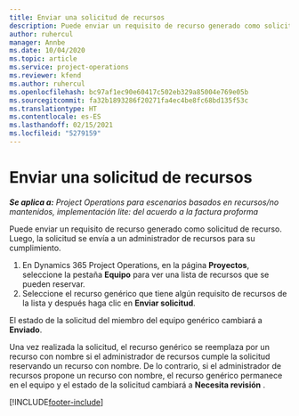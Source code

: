 ```yaml
---
title: Enviar una solicitud de recursos
description: Puede enviar un requisito de recurso generado como solicitud de recurso. La solicitud se envía a un administrador de recursos para su cumplimiento.
author: ruhercul
manager: Annbe
ms.date: 10/04/2020
ms.topic: article
ms.service: project-operations
ms.reviewer: kfend
ms.author: ruhercul
ms.openlocfilehash: bc97af1ec90e60417c502eb329a85004e769e05b
ms.sourcegitcommit: fa32b1893286f20271fa4ec4be8fc68bd135f53c
ms.translationtype: HT
ms.contentlocale: es-ES
ms.lasthandoff: 02/15/2021
ms.locfileid: "5279159"
---
```

# <a name="submit-a-resource-request"></a>Enviar una solicitud de recursos

_**Se aplica a:** Project Operations para escenarios basados en recursos/no mantenidos, implementación lite: del acuerdo a la factura proforma_

Puede enviar un requisito de recurso generado como solicitud de recurso. Luego, la solicitud se envía a un administrador de recursos para su cumplimiento.

1. En Dynamics 365 Project Operations, en la página **Proyectos**, seleccione la pestaña **Equipo** para ver una lista de recursos que se pueden reservar. 
2. Seleccione el recurso genérico que tiene algún requisito de recursos de la lista y después haga clic en **Enviar solicitud**.

El estado de la solicitud del miembro del equipo genérico cambiará a **Enviado**.

Una vez realizada la solicitud, el recurso genérico se reemplaza por un recurso con nombre si el administrador de recursos cumple la solicitud reservando un recurso con nombre. De lo contrario, si el administrador de recursos propone un recurso con nombre, el recurso genérico permanece en el equipo y el estado de la solicitud cambiará a **Necesita revisión** .


[!INCLUDE[footer-include](../includes/footer-banner.md)]
